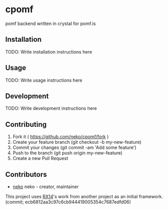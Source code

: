 # cpomf

pomf backend written in crystal for pomf.is

## Installation

TODO: Write installation instructions here

## Usage

TODO: Write usage instructions here

## Development

TODO: Write development instructions here

## Contributing

1. Fork it ( https://github.com/neko/cpomf/fork )
2. Create your feature branch (git checkout -b my-new-feature)
3. Commit your changes (git commit -am 'Add some feature')
4. Push to the branch (git push origin my-new-feature)
5. Create a new Pull Request

## Contributors

- [neko](https://github.com/neko) neko - creator, maintainer

This project uses [RX14](https://github.com/RX14)'s work from another project as an initial framework. (commit; ecb6812aa3c97c6cb944419005354c7687edfd06)
